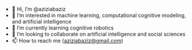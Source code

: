 - 👋 Hi, I’m @aziziabaziz
- 👀 I’m interested in machine learning, computational cognitive modeling, and artificial intelligence
- 🌱 I’m currently learning cognitive robotics
- 💞️ I’m looking to collaborate on artificial intelligence and social sciences
- 📫 How to reach me (aziziabaziz@gmail.com)

<!---
aziziabaziz/aziziabaziz is a ✨ special ✨ repository because its `README.md` (this file) appears on your GitHub profile.
You can click the Preview link to take a look at your changes.
--->
